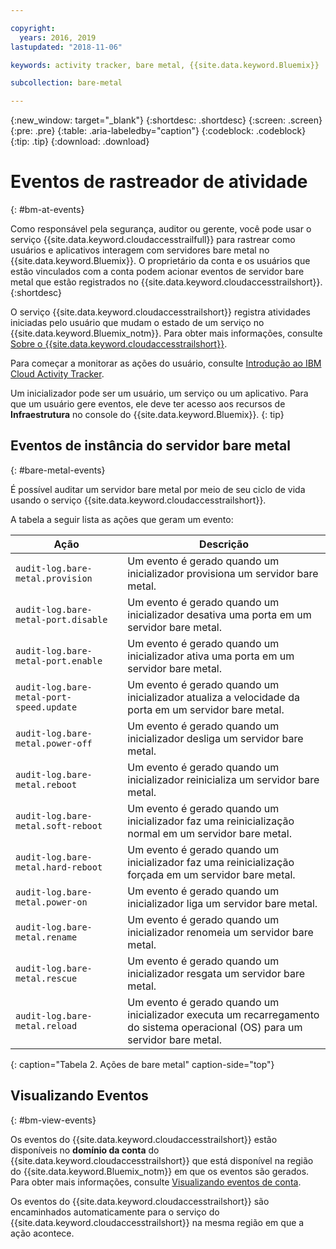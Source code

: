 ```yaml
---

copyright:
  years: 2016, 2019
lastupdated: "2018-11-06"

keywords: activity tracker, bare metal, {{site.data.keyword.Bluemix}}

subcollection: bare-metal

---
```


{:new_window: target="_blank"}
{:shortdesc: .shortdesc}
{:screen: .screen}
{:pre: .pre}
{:table: .aria-labeledby="caption"}
{:codeblock: .codeblock}
{:tip: .tip}
{:download: .download}


# Eventos de rastreador de atividade
{: #bm-at-events}

Como responsável pela segurança, auditor ou gerente, você pode usar o serviço
{{site.data.keyword.cloudaccesstrailfull}} para rastrear como usuários e
aplicativos interagem com servidores bare metal no {{site.data.keyword.Bluemix}}. O
proprietário da conta e os usuários que estão vinculados com a conta podem acionar
eventos de servidor bare metal que estão registrados no
{{site.data.keyword.cloudaccesstrailshort}}.{:shortdesc}

O serviço {{site.data.keyword.cloudaccesstrailshort}} registra atividades iniciadas pelo usuário que mudam o estado de um serviço no {{site.data.keyword.Bluemix_notm}}. Para obter mais informações, consulte [Sobre o {{site.data.keyword.cloudaccesstrailshort}}](/docs/services/cloud-activity-tracker?topic=cloud-activity-tracker-activity_tracker_ov#activity_tracker_ov ).

Para começar a monitorar as ações do usuário, consulte
[Introdução
ao IBM Cloud Activity Tracker](/docs/services/cloud-activity-tracker?topic=cloud-activity-tracker-getting-started#getting-started).

Um inicializador pode ser um usuário, um serviço ou um aplicativo. Para que um usuário gere eventos, ele deve ter acesso aos recursos de **Infraestrutura** no console do {{site.data.keyword.Bluemix}}.
{: tip}

## Eventos de instância do servidor bare metal
{: #bare-metal-events}

É possível auditar um servidor bare metal por meio de seu ciclo de vida usando o
serviço {{site.data.keyword.cloudaccesstrailshort}}.

A tabela a seguir lista as ações que geram um evento:

| Ação | Descrição |
|----------|---------|
| `audit-log.bare-metal.provision`             | Um evento é gerado quando um inicializador provisiona um servidor bare metal.  |
| `audit-log.bare-metal-port.disable`          | Um evento é gerado quando um inicializador desativa uma porta em um servidor bare metal. |
| `audit-log.bare-metal-port.enable`           | Um evento é gerado quando um inicializador ativa uma porta em um servidor bare metal. |
| `audit-log.bare-metal-port-speed.update`     | Um evento é gerado quando um inicializador atualiza a velocidade da porta em um servidor bare metal. |
| `audit-log.bare-metal.power-off`             | Um evento é gerado quando um inicializador desliga um servidor bare metal.  |
| `audit-log.bare-metal.reboot`                | Um evento é gerado quando um inicializador reinicializa um servidor bare metal. |
| `audit-log.bare-metal.soft-reboot`           | Um evento é gerado quando um inicializador faz uma reinicialização normal em um servidor bare metal. |
| `audit-log.bare-metal.hard-reboot`           | Um evento é gerado quando um inicializador faz uma reinicialização forçada em um servidor bare metal. |
| `audit-log.bare-metal.power-on`              | Um evento é gerado quando um inicializador liga um servidor bare metal. |
| `audit-log.bare-metal.rename`                | Um evento é gerado quando um inicializador renomeia um servidor bare metal. |
| `audit-log.bare-metal.rescue`                | Um evento é gerado quando um inicializador resgata um servidor bare metal. |
| `audit-log.bare-metal.reload`                | Um evento é gerado quando um inicializador executa um recarregamento do sistema operacional (OS) para um servidor bare metal. |
{: caption="Tabela 2. Ações de bare metal" caption-side="top"}


## Visualizando Eventos
{: #bm-view-events}

Os eventos do {{site.data.keyword.cloudaccesstrailshort}} estão disponíveis no **domínio
da conta** do {{site.data.keyword.cloudaccesstrailshort}} que
está disponível na região do {{site.data.keyword.Bluemix_notm}} em que os eventos são gerados. Para obter mais informações, consulte [Visualizando eventos
de conta](/docs/services/cloud-activity-tracker/how-to/manage-events-ui?topic=cloud-activity-tracker-view_acc_events#account_events).

Os eventos do {{site.data.keyword.cloudaccesstrailshort}} são encaminhados automaticamente para o serviço
do {{site.data.keyword.cloudaccesstrailshort}} na mesma região em que a ação acontece.
